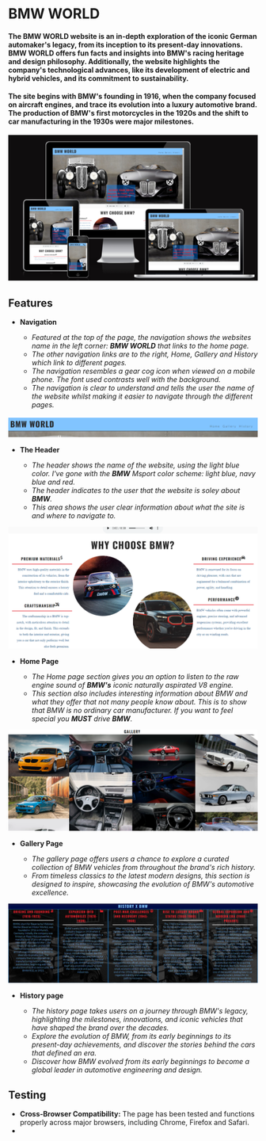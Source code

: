 # BMW WORLD

#### The BMW WORLD website is an in-depth exploration of the iconic German automaker's legacy, from its inception to its present-day innovations. BMW WORLD offers fun facts and insights into BMW's racing heritage and design philosophy. Additionally, the website highlights the company's technological advances, like its development of electric and hybrid vehicles, and its commitment to sustainability.

#### The site begins with BMW's founding in 1916, when the company focused on aircraft engines, and trace its evolution into a luxury automotive brand. The production of BMW's first motorcycles in the 1920s and the shift to car manufacturing in the 1930s were major milestones.


![Screenshot of how the website looks on the common screen sizes](assets/images/Screenshot.png)

## Features
- **Navigation**

  - *Featured at the top of the page, the navigation shows the websites name in the left corner: **BMW WORLD** that links to the home page.*
  - *The other navigation links are to the right, Home, Gallery and History which link to different pages.*
  - *The navigation resembles a gear cog icon when viewed on a mobile phone. The font used contrasts well with the background.*
  - *The navigation is clear to understand and tells the user the name of the website whilst making it easier to navigate through the different pages.*


![Screenshot of the navigation bar](assets/images/Screenshot-nav.png)

- **The Header**

  - *The header shows the name of the website, using the light blue color. I've gone with the **BMW** Msport color scheme: light blue, navy blue and red.*
  - *The header indicates to the user that the website is soley about **BMW**.*
  - *This area shows the user clear information about what the site is and where to navigate to.*


![Screenshot of the home page](assets/images/Screenshot-home-page.png)

- **Home Page**

  - *The Home page section gives you an option to listen to the raw engine sound of **BMW's** iconic naturally aspirated V8 engine.*
  - *This section also includes interesting information about BMW and what they offer that not many people know about. This is to show that BMW is no ordinary car manufacturer. If you want to feel special you **MUST** drive **BMW**.*


![Screenshot of the gallery page](assets/images/Screenshot-gallery.png)

- **Gallery Page**

  - *The gallery page offers users a chance to explore a curated collection of BMW vehicles from throughout the brand's rich history.*
  - *From timeless classics to the latest modern designs, this section is designed to inspire, showcasing the evolution of BMW's automotive excellence.*


![Screenshot of the history page](assets/images/Screenshot-history-page.png)

- **History page**

  - *The history page takes users on a journey through BMW's legacy, highlighting the milestones, innovations, and iconic vehicles that have shaped the brand over the decades.*
  - *Explore the evolution of BMW, from its early beginnings to its present-day achievements, and discover the stories behind the cars that defined an era.*
  - *Discover how BMW evolved from its early beginnings to become a global leader in automotive engineering and design.*


## Testing

  - **Cross-Browser Compatibility:** The page has been tested and functions properly across major browsers, including Chrome, Firefox and Safari.
  - 